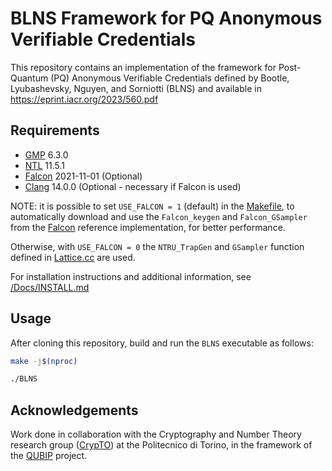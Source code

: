BLNS Framework for PQ Anonymous Verifiable Credentials
======================================================

This repository contains an implementation of the framework for Post-Quantum (PQ) Anonymous Verifiable Credentials defined by Bootle, Lyubashevsky, Nguyen, and Sorniotti (BLNS) and available in https://eprint.iacr.org/2023/560.pdf


## Requirements

- [GMP](https://gmplib.org/) 6.3.0
- [NTL](https://libntl.org/) 11.5.1
- [Falcon](https://falcon-sign.info/) 2021-11-01 (Optional)
- [Clang](https://clang.llvm.org/) 14.0.0 (Optional - necessary if Falcon is used)

NOTE: it is possible to set ```USE_FALCON = 1``` (default) in the [Makefile](./Makefile), 
to automatically download and use the ```Falcon_keygen``` and ```Falcon_GSampler``` from the [Falcon](https://falcon-sign.info/) reference implementation, for better performance.

Otherwise, with ```USE_FALCON = 0``` the ```NTRU_TrapGen``` and ```GSampler``` function defined in [Lattice.cc](./Lattice.cc) are used.

For installation instructions and additional information, see [/Docs/INSTALL.md](./Docs/INSTALL.md)

## Usage
After cloning this repository, build and run the ```BLNS``` executable as follows:
```sh
make -j$(nproc)

./BLNS
```

## Acknowledgements
Work done in collaboration with the Cryptography and Number Theory research group ([CrypTO](https://crypto.polito.it/)) at the Politecnico di Torino,
in the framework of the [QUBIP](https://qubip.eu/) project.
